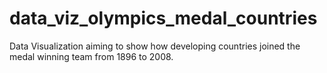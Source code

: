 # data_viz_olympics_medal_countries
Data Visualization aiming to show how developing countries joined the medal winning team from 1896 to 2008.

